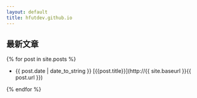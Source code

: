 ```yaml
---
layout: default
title: hfutdev.github.io
---
```

## 最新文章

{% for post in site.posts %}

* {{ post.date | date_to_string }} [{{post.title}}](http://{{ site.baseurl }}{{ post.url }})

{% endfor %}